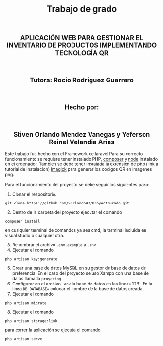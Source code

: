 <h1 align="center">Trabajo de grado</h1><br>
<h2 align="center">APLICACIÓN WEB PARA GESTIONAR EL INVENTARIO DE PRODUCTOS IMPLEMENTANDO TECNOLOGÍA QR</h2><br>
<h2 align="center">Tutora: Rocio Rodriguez Guerrero</h2><br>
<h2 align="center"><strong>Hecho por: </strong></h2><br>
<h2 align="center"> Stiven Orlando Mendez Vanegas y
Yeferson Reinel Velandia Arias</h2>
<p> 
Este trabajo fue hecho con el Framework de laravel
Para su correcto funcionamiento se requiere tener instalado PHP, <a href="https://getcomposer.org">composer</a>
y <a href="https://nodejs.org/en/">node</a> instalado en el ordenador. Tambien se debe tener instalada
la extension de php (link a tutorial de instalacion) <a href="https://www.youtube.com/watch?v=qZ9_rq6c9uY">Imagick</a> para generar los codigos QR en imagenes png.<br><br>
Para el funcionamiento del proyecto se debe seguir los siguientes paso:
</p>

1. Clonar el respositorio.
```
git clone https://github.com/SOrlando97/ProyectoGrado.git
```
2. Dentro de la carpeta del proyecto ejecutar el comando 

```
composer install
```
 en cualquier terminal de comandos ya sea cmd, la terminal incluida en visual studio o cualquier otra.

3. Renombrar el archivo ```.env.example``` a ```.env```
4. Ejecutar el comando 

```
php artisan key:generate
```
5. Crear una base de datos MySQL en su gestor de base de datos de preferencia. En el caso del proyecto se uso Xampp con una base de datos llamada ```proyectog```
6. Configurar en el archivo ```.env``` la base de datos en las lineas 'DB'. En la linea ```DB_DATABASE=``` colocar el nombre de la base de datos creada.
7. Ejecutar el comando

```
php artisan migrate
```
8. Ejecutar el comando
```
php artisan storage:link
```
para correr la aplicación se ejecuta el comando 
```
php artisan serve
```
